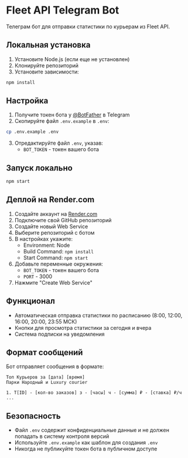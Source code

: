 # Fleet API Telegram Bot

Телеграм бот для отправки статистики по курьерам из Fleet API.

## Локальная установка

1. Установите Node.js (если еще не установлен)
2. Клонируйте репозиторий
3. Установите зависимости:
```bash
npm install
```

## Настройка

1. Получите токен бота у [@BotFather](https://t.me/BotFather) в Telegram
2. Скопируйте файл `.env.example` в `.env`:
```bash
cp .env.example .env
```
3. Отредактируйте файл `.env`, указав:
   - `BOT_TOKEN` - токен вашего бота

## Запуск локально

```bash
npm start
```

## Деплой на Render.com

1. Создайте аккаунт на [Render.com](https://render.com)
2. Подключите свой GitHub репозиторий
3. Создайте новый Web Service
4. Выберите репозиторий с ботом
5. В настройках укажите:
   - Environment: Node
   - Build Command: `npm install`
   - Start Command: `npm start`
6. Добавьте переменные окружения:
   - `BOT_TOKEN` - токен вашего бота
   - `PORT` - 3000
7. Нажмите "Create Web Service"

## Функционал

- Автоматическая отправка статистики по расписанию (8:00, 12:00, 16:00, 20:00, 23:55 МСК)
- Кнопки для просмотра статистики за сегодня и вчера
- Система подписки на уведомления

## Формат сообщений

Бот отправляет сообщения в формате:
```
Топ Курьеров за [дата] [время]
Парки Народный и Luxury courier

1. Т[ID] - [кол-во заказов] з - [часы] ч - [сумма] ₽ - [ставка] ₽/ч
...
```

## Безопасность

- Файл `.env` содержит конфиденциальные данные и не должен попадать в систему контроля версий
- Используйте `.env.example` как шаблон для создания `.env`
- Никогда не публикуйте токен бота в публичном доступе
